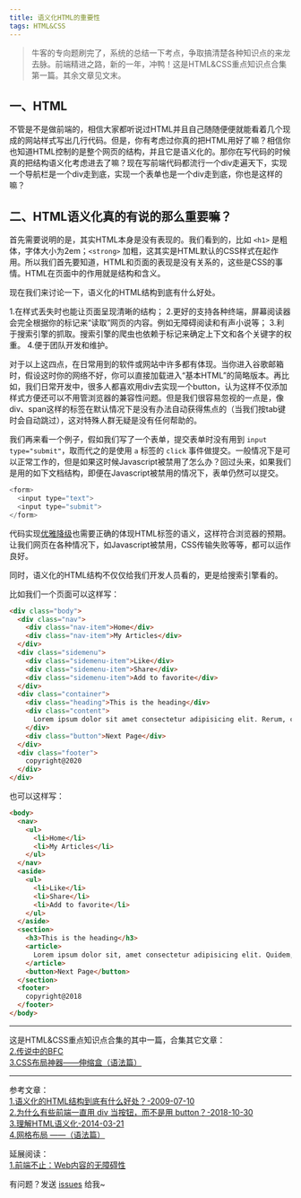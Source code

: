 ```yaml
---
title: 语义化HTML的重要性
tags: HTML&CSS
---
```


> 牛客的专向题刷完了，系统的总结一下考点，争取搞清楚各种知识点的来龙去脉。前端精进之路，新的一年，冲鸭！这是HTML&CSS重点知识点合集第一篇。其余文章见文末。

## 一、HTML

不管是不是做前端的，相信大家都听说过HTML并且自己随随便便就能看着几个现成的网站样式写出几行代码。但是，你有考虑过你真的把HTML用好了嘛？相信你也知道HTML控制的是整个网页的结构，并且它是语义化的。那你在写代码的时候真的把结构语义化考虑进去了嘛？现在写前端代码都流行一个div走遍天下，实现一个导航栏是一个div走到底，实现一个表单也是一个div走到底，你也是这样的嘛？

## 二、HTML语义化真的有说的那么重要嘛？

首先需要说明的是，其实HTML本身是没有表现的。我们看到的，比如 `<h1>` 是粗体，字体大小为2em；`<strong>` 加粗，这其实是HTML默认的CSS样式在起作用。所以我们首先要知道，HTML和页面的表现是没有关系的，这些是CSS的事情。HTML在页面中的作用就是结构和含义。

现在我们来讨论一下，语义化的HTML结构到底有什么好处。

1.在样式丢失时也能让页面呈现清晰的结构；
2.更好的支持各种终端，屏幕阅读器会完全根据你的标记来“读取”网页的内容。例如无障碍阅读和有声小说等；
3.利于搜索引擎的抓取。搜索引擎的爬虫也依赖于标记来确定上下文和各个关键字的权重。
4.便于团队开发和维护。

对于以上这四点，在日常用到的软件或网站中许多都有体现。当你进入谷歌邮箱时，假设这时你的网络不好，你可以直接加载进入“基本HTML”的简略版本。再比如，我们日常开发中，很多人都喜欢用div去实现一个button，认为这样不仅添加样式方便还可以不用管浏览器的兼容性问题。但是我们很容易忽视的一点是，像div、span这样的标签在默认情况下是没有办法自动获得焦点的（当我们按tab键时会自动跳过），这对特殊人群无疑是没有任何帮助的。

我们再来看一个例子，假如我们写了一个表单，提交表单时没有用到 `input type="submit"`，取而代之的是使用 `a` 标签的 `click` 事件做提交。一般情况下是可以正常工作的，但是如果这时候Javascript被禁用了怎么办？回过头来，如果我们是用的如下文档结构，即便在Javascript被禁用的情况下，表单仍然可以提交。

```Javascript
<form>
  <input type="text">
  <input type="submit">
</form>
```

代码实现[优雅降级](https://juejin.im/post/58eda95261ff4b005819faf9)也需要正确的体现HTML标签的语义，这样符合浏览器的预期。让我们网页在各种情况下，如Javascript被禁用，CSS传输失败等等，都可以运作良好。

同时，语义化的HTML结构不仅仅给我们开发人员看的，更是给搜索引擎看的。

比如我们一个页面可以这样写：
```html
<div class="body">
  <div class="nav">
    <div class="nav-item">Home</div>
    <div class="nav-item">My Articles</div>
  </div>
  <div class="sidemenu">
    <div class="sidemenu-item">Like</div>
    <div class="sidemenu-item">Share</div>
    <div class="sidemenu-item">Add to favorite</div>
  </div>
  <div class="container">
    <div class="heading">This is the heading</div>
    <div class="content">
      Lorem ipsum dolor sit amet consectetur adipisicing elit. Rerum, consequuntur!
    </div>
    <div class="button">Next Page</div>
  </div>
  <div class="footer">
    copyright@2020
  </div>
</div>
```

也可以这样写：
```html
<body>
  <nav>
    <ul>
      <li>Home</li>
      <li>My Articles</li>
    </ul>
  </nav>
  <aside>
    <ul>
      <li>Like</li>
      <li>Share</li>
      <li>Add to favorite</li>
    </ul>
  </aside>
  <section>
    <h3>This is the heading</h3>
    <article>
      Lorem ipsum dolor sit, amet consectetur adipisicing elit. Quidem, assumenda?
    </article>
    <button>Next Page</button>
  </section>
  <footer>
    copyright@2018
  </footer>
</body>
```

---
这是HTML&CSS重点知识点合集的其中一篇，合集其它文章：  
[2.传说中的BFC](https://syt-honey.github.io/2020/02/18/%E4%BC%A0%E8%AF%B4%E4%B8%AD%E7%9A%84BFC/#more)  
[3.CSS布局神器——伸缩盒（语法篇）](https://syt-honey.github.io/2020/02/19/%E4%BC%B8%E7%BC%A9%E7%9B%92/)

---
参考文章：  
[1.语义化的HTML结构到底有什么好处？-2009-07-10](https://www.html.cn/archives/1668)  
[2.为什么有些前端一直用 div 当按钮，而不是用 button？-2018-10-30](https://www.zhihu.com/question/296706208)  
[3.理解HTML语义化-2014-03-21](https://www.cnblogs.com/freeyiyi1993/p/3615179.html)  
[4.网格布局 ——（语法篇）](https://syt-honey.github.io/2020/02/21/%E7%BD%91%E6%A0%BC%E5%B8%83%E5%B1%80/#more)  

延展阅读：  
[1.前端不止：Web内容的无障碍性](https://zhuanlan.zhihu.com/p/37397635)  

有问题？发送 [issues](https://syt-honey.github.io/about/) 给我~

